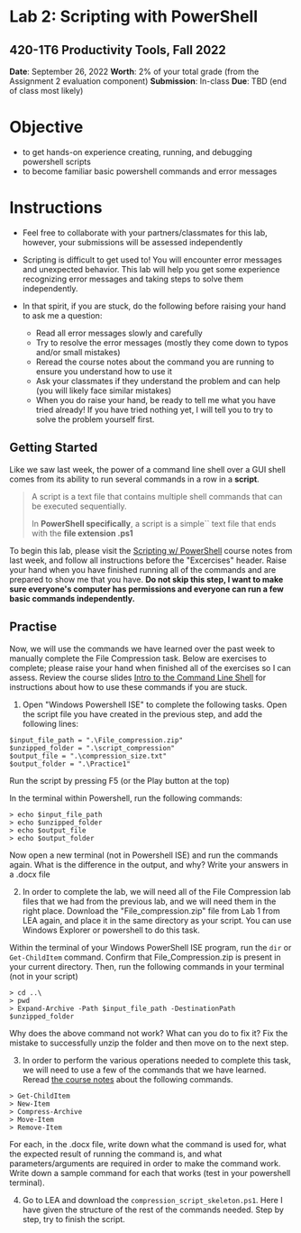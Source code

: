 # Lab 2: Scripting with PowerShell
## 420-1T6 Productivity Tools, Fall 2022
**Date**: September 26, 2022
**Worth**: 2% of your total grade (from the Assignment 2 evaluation component)
**Submission**: In-class
**Due**: TBD (end of class most likely)

# Objective
- to get hands-on experience creating, running, and debugging powershell scripts
- to become familiar basic powershell commands and error messages

# Instructions
- Feel free to collaborate with your partners/classmates for this lab, however, your submissions will be assessed independently
- Scripting is difficult to get used to! You will encounter error messages and unexpected behavior. This lab will help you get some experience recognizing error messages and taking steps to solve them independently.
- In that spirit, if you are stuck, do the following before raising your hand to ask me a question:

    * Read all error messages slowly and carefully
    * Try to resolve the error messages (mostly they come down to typos and/or small mistakes)
    * Reread the course notes about the command you are running to ensure you understand how to use it
    * Ask your classmates if they understand the problem and can help (you will likely face similar mistakes)
    * When you do raise your hand, be ready to tell me what you have tried already! If you have tried nothing yet, I will tell you to try to solve the problem yourself first.


## Getting Started
Like we saw last week, the power of a command line shell over a GUI shell comes from its ability to run several commands in a row in a **script**.

> A script is a text file that contains multiple shell commands that can be executed sequentially.
>
> In **PowerShell specifically**, a script is a simple`` text file that ends with the **file extension .ps1**

To begin this lab, please visit the [Scripting w/ PowerShell](https://michaelhaaf.github.io/1T6-F22/#/wk7/pwsh_scripting) course notes from last week, and follow all instructions before the "Excercises" header. Raise your hand when you have finished running all of the commands and are prepared to show me that you have. **Do not skip this step, I want to make sure everyone's computer has permissions and everyone can run a few basic commands independently.**

## Practise
Now, we will use the commands we have learned over the past week to manually complete the File Compression task. Below are exercises to complete; please raise your hand when finished all of the exercises so I can assess. Review the course slides [Intro to the Command Line Shell](https://michaelhaaf.github.io/1T6-F22/#/wk7/intro-command-line) for instructions about how to use these commands if you are stuck.

1. Open "Windows Powershell ISE" to complete the following tasks. Open the script file you have created in the previous step, and add the following lines:

```
$input_file_path = ".\File_compression.zip"
$unzipped_folder = ".\script_compression"
$output_file = ".\compression_size.txt"
$output_folder = ".\Practice1"
```
Run the script by pressing F5 (or the Play button at the top)

In the terminal within Powershell, run the following commands:

```
> echo $input_file_path
> echo $unzipped_folder
> echo $output_file
> echo $output_folder
```

Now open a new terminal (not in Powershell ISE) and run the commands again. What is the difference in the output, and why? Write your answers in a .docx file

2. In order to complete the lab, we will need all of the File Compression lab files that we had from the previous lab, and we will need them in the right place. Download the "File_compression.zip" file from Lab 1 from LEA again, and place it in the same directory as your script. You can use Windows Explorer or powershell to do this task. 

Within the terminal of your Windows PowerShell ISE program, run the `dir` or `Get-ChildItem` command. Confirm that File_Compression.zip is present in your current directory. Then, run the following commands in your terminal (not in your script)

```
> cd ..\
> pwd
> Expand-Archive -Path $input_file_path -DestinationPath $unzipped_folder
```

Why does the above command not work? What can you do to fix it? Fix the mistake to successfully unzip the folder and then move on to the next step.

3. In order to perform the various operations needed to complete this task, we will need to use a few of the commands that we have learned. Reread [the course notes](wk7/intro-command-line) about the following commands.
```
> Get-ChildItem
> New-Item
> Compress-Archive
> Move-Item
> Remove-Item
```
For each, in the .docx file, write down what the command is used for, what the expected result of running the command is, and what parameters/arguments are required in order to make the command work. Write down a sample command for each that works (test in your powershell terminal).

4. Go to LEA and download the `compression_script_skeleton.ps1`. Here I have given the structure of the rest of the commands needed. Step by step, try to finish the script.